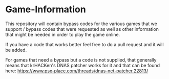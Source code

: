 # Game-Information

This repository will contain bypass codes for the various games that we support / bypass codes that were requested as well as other information that might be needed in order to play the game online.

If you have a code that works better feel free to do a pull request and it will be added.

For games that need a bypass but a code is not supplied, that generally means that krHACKen's DNAS patcher works for it and that can be found here:
https://www.psx-place.com/threads/dnas-net-patcher.22813/
